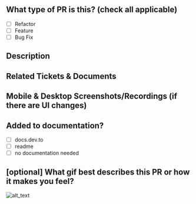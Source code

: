 <!--- Prepend PR title with [WIP] if work in progress. Remove when ready for review. -->

## What type of PR is this? (check all applicable)
- [ ] Refactor
- [ ] Feature
- [ ] Bug Fix

## Description
## Related Tickets & Documents
## Mobile & Desktop Screenshots/Recordings (if there are UI changes)
## Added to documentation?
  - [ ] docs.dev.to
  - [ ] readme
  - [ ] no documentation needed

## [optional] What gif best describes this PR or how it makes you feel?
![alt_text](gif_link)
